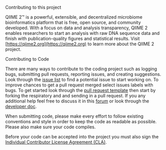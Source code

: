 Contributing to this project

QIIME 2™ is a powerful, extensible, and decentralized microbiome bioinformatics 
platform that is free, open source, and community developed. With a focus on data 
and analysis transparency, QIIME 2 enables researchers to start an analysis with 
raw DNA sequence data and finish with publication-quality figures and statistical 
results.
Visit [https://qiime2.org](https://qiime2.org) to learn more about the QIIME 2 project.

Contributing to Code

There are many ways to contribute to the coding project such as logging bugs, 
submitting pull requests, reporting issues, and creating suggestions. Look through 
the [issue list](https://github.com/qiime2/qiime2/issues) to find a potential issue to start working on. To improve chances 
to get a pull request merged select issues labels with bugs. To get started look 
through the [pull request template](https://github.com/atom/atom/blob/master/PULL_REQUEST_TEMPLATE.md) then start by forking the respiratory and and 
sending in a pull request. If you any additional help feel free to discuss it in 
this [forum](https://forum.qiime2.org/c/user-support) or look through the [developer doc](https://dev.qiime2.org/latest/).

When submitting code, please make every effort to follow existing conventions and 
style in order to keep the code as readable as possible. Please also make sure 
your code compiles.

Before your code can be accepted into the project you must also sign the [Individual 
Contributor License Agreement (CLA)](https://docs.google.com/forms/d/e/1FAIpQLSeRVQ35-gq2vdSxD1kdh7CJwRdjmUA0EZ9gRXaWYoUeKPZEQQ/viewform?formkey=dDViT2xzUHAwRkI3X3k5Z0lQM091OGc6MQ&ndplr=1).
